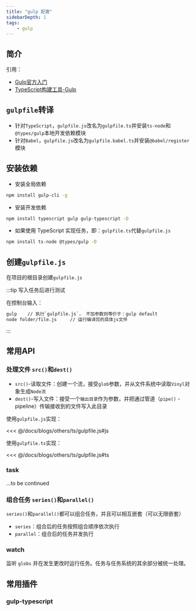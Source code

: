 ```yaml
---
title: "gulp 配置"
sidebarDepth: 1
tags: 
    - gulp
---
```


## 简介

引用：

- [Gulp官方入门](https://www.gulpjs.com.cn/docs/getting-started/quick-start/)
- [TypeScript构建工具-Gulp](https://www.tslang.cn/docs/handbook/gulp.html)

## `gulpfile`转译

- 针对`TypeScript`，`gulpfile.js`改名为`gulpfile.ts`并安装`ts-node`和`@types/gulp`本地开发依赖模块
- 针对`Babel`，`gulpfile.js`改名为`gulpfile.babel.ts`并安装`@babel/register`模块

## 安装依赖

- 安装全局依赖

```bash
npm install gulp-cli -g
```

- 安装开发依赖

```bash
npm install typescript gulp gulp-typescript -D
```

- 如果使用 TypeScript 实现任务，即：`gulpfile.ts`代替`gulpfile.js`

```bash
npm install ts-node @types/gulp -D
```

## 创建`gulpfile.js`

在项目的根目录创建`gulpfile.js`

:::tip 写入任务后进行测试

在控制台输入：

```bash
gulp    // 执行`gulpfile.js`， 不加参数则等价于：gulp default
node folder/file.js     // 运行编译完的具体js文件
```

:::

## 常用API

### 处理文件 `src()`和`dest()`

- `src()`-读取文件：创建一个流，接受`glob`参数，并从文件系统中读取`Vinyl`对象生成`Node流`
- `dest()`-写入文件：接受一个`输出目录`作为参数，并把通过管道（`pipe()` - pipeline）传输接收到的文件写入此目录

使用`gulpfile.js`实现：

<<< @/docs/blogs/others/ts/gulpfile.js#js

使用`gulpfile.ts`实现：

<<< @/docs/blogs/others/ts/gulpfile.js#ts
  
### task

...to be continued

### 组合任务 `series()`和`parallel()`

`series()`和`parallel()`都可以组合任务，并且可以相互嵌套（可以无限嵌套）

- `series`：组合后的任务按照组合顺序依次执行
- `parallel`：组合后的任务并发执行

### watch

监听 `globs` 并在发生更改时运行任务。任务与任务系统的其余部分被统一处理。

## 常用插件

### gulp-typescript
